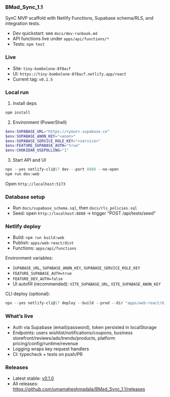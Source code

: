 ### BMad_Sync_1.1

SynC MVP scaffold with Netlify Functions, Supabase schema/RLS, and integration tests.

- Dev quickstart: see `docs/dev-runbook.md`
- API functions live under `apps/api/functions/*`
- Tests: `npm test`

### Live

- Site: `tiny-bombolone-8f8acf`
- UI: `https://tiny-bombolone-8f8acf.netlify.app/react`
- Current tag: `v0.1.5`

### Local run

1) Install deps

```powershell
npm install
```

2) Environment (PowerShell)

```powershell
$env:SUPABASE_URL="https://<your>.supabase.co"
$env:SUPABASE_ANON_KEY="<anon>"
$env:SUPABASE_SERVICE_ROLE_KEY="<service>"
$env:FEATURE_SUPABASE_AUTH="true"
$env:CHOKIDAR_USEPOLLING="1"
```

3) Start API and UI

```powershell
npx --yes netlify-cli@17 dev --port 8888 --no-open
npm run dev:web
```

Open `http://localhost:5173`

### Database setup

- Run `docs/supabase_schema.sql`, then `docs/rls_policies.sql`
- Seed: open `http://localhost:8888` → trigger “POST /api/tests/seed”

### Netlify deploy

- Build: `npm run build:web`
- Publish: `apps/web-react/dist`
- Functions: `apps/api/functions`

Environment variables:

- `SUPABASE_URL`, `SUPABASE_ANON_KEY`, `SUPABASE_SERVICE_ROLE_KEY`
- `FEATURE_SUPABASE_AUTH=true`
- `FEATURE_DEV_AUTH=false`
- UI autofill (recommended): `VITE_SUPABASE_URL`, `VITE_SUPABASE_ANON_KEY`

CLI deploy (optional):

```powershell
npx --yes netlify-cli@17 deploy --build --prod --dir "apps/web-react/dist" --functions "apps/api/functions"
```

### What’s live

- Auth via Supabase (email/password), token persisted in localStorage
- Endpoints: users wishlist/notifications/coupons, business storefront/reviews/ads/trends/products, platform pricing/config/runtime/revenue
- Logging wraps key request handlers
- CI: typecheck + tests on push/PR


### Releases

- Latest stable: [v0.1.0](https://github.com/umamaheshmadala/BMad_Sync_1.1/releases/tag/v0.1.0)
- All releases: https://github.com/umamaheshmadala/BMad_Sync_1.1/releases


